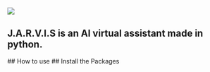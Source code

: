 <h1><img src="https://user-images.githubusercontent.com/74598401/135040774-caf95e55-b70e-4b78-9909-94fb91a0ea98.png"></h1>
<h2>J.A.R.V.I.S is an AI virtual assistant made in python.</h2>
## How to use
## Install the Packages
